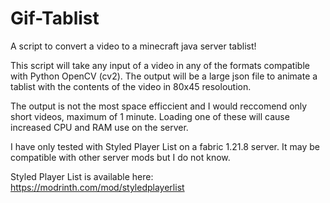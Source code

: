 # Gif-Tablist
A script to convert a video to a minecraft java server tablist!

This script will take any input of a video in any of the formats compatible with Python OpenCV (cv2).
The output will be a large json file to animate a tablist with the contents of the video in 80x45 resoloution.

The output is not the most space efficcient and I would reccomend only short videos, maximum of 1 minute.
Loading one of these will cause increased CPU and RAM use on the server.

I have only tested with Styled Player List on a fabric 1.21.8 server. It may be compatible with other server mods but I do not know.

Styled Player List is available here: https://modrinth.com/mod/styledplayerlist
